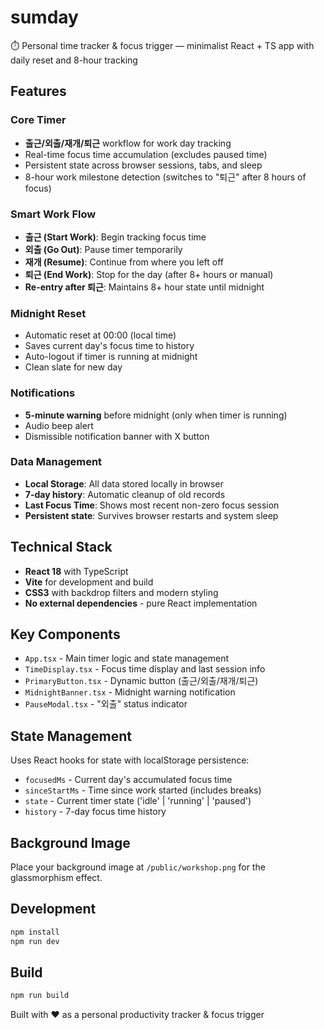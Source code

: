 # sumday

⏱️ Personal time tracker & focus trigger — minimalist React + TS app with daily reset and 8-hour tracking

## Features

### Core Timer
- **출근/외출/재개/퇴근** workflow for work day tracking
- Real-time focus time accumulation (excludes paused time)
- Persistent state across browser sessions, tabs, and sleep
- 8-hour work milestone detection (switches to "퇴근" after 8 hours of focus)

### Smart Work Flow
- **출근 (Start Work)**: Begin tracking focus time
- **외출 (Go Out)**: Pause timer temporarily  
- **재개 (Resume)**: Continue from where you left off
- **퇴근 (End Work)**: Stop for the day (after 8+ hours or manual)
- **Re-entry after 퇴근**: Maintains 8+ hour state until midnight

### Midnight Reset
- Automatic reset at 00:00 (local time)
- Saves current day's focus time to history
- Auto-logout if timer is running at midnight
- Clean slate for new day

### Notifications
- **5-minute warning** before midnight (only when timer is running)
- Audio beep alert
- Dismissible notification banner with X button

### Data Management
- **Local Storage**: All data stored locally in browser
- **7-day history**: Automatic cleanup of old records
- **Last Focus Time**: Shows most recent non-zero focus session
- **Persistent state**: Survives browser restarts and system sleep

## Technical Stack

- **React 18** with TypeScript
- **Vite** for development and build
- **CSS3** with backdrop filters and modern styling
- **No external dependencies** - pure React implementation

## Key Components

- `App.tsx` - Main timer logic and state management
- `TimeDisplay.tsx` - Focus time display and last session info
- `PrimaryButton.tsx` - Dynamic button (출근/외출/재개/퇴근)
- `MidnightBanner.tsx` - Midnight warning notification
- `PauseModal.tsx` - "외출" status indicator

## State Management

Uses React hooks for state with localStorage persistence:
- `focusedMs` - Current day's accumulated focus time
- `sinceStartMs` - Time since work started (includes breaks)
- `state` - Current timer state ('idle' | 'running' | 'paused')
- `history` - 7-day focus time history

## Background Image

Place your background image at `/public/workshop.png` for the glassmorphism effect.

## Development

```bash
npm install
npm run dev
```

## Build

```bash
npm run build
```

Built with ❤️ as a personal productivity tracker & focus trigger
